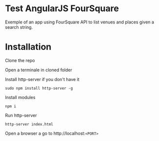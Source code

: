 # Test AngularJS FourSquare

Exemple of an app using FourSquare API to list venues and places given a search string.

# Installation

Clone the repo

Open a terminale in cloned folder

Install http-server if you don't have it 

```sudo npm install http-server -g```

Install modules 

```npm i```

Run http-server

```http-server index.html```

Open a browser a go to http://localhost:`<PORT>`
